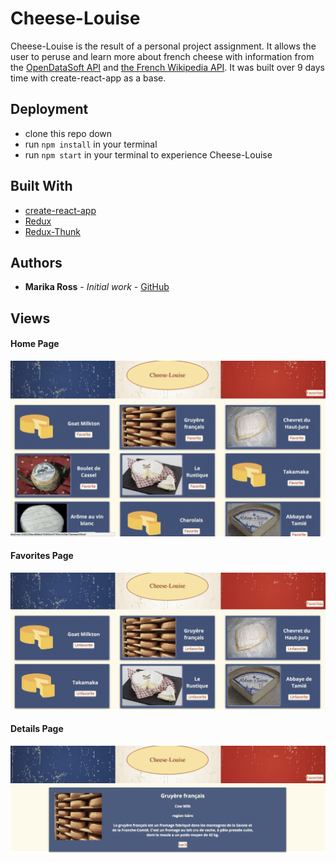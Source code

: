 # Cheese-Louise
Cheese-Louise is the result of a personal project assignment.  It allows the user to peruse and learn more about french cheese with information from the [OpenDataSoft API](https://public.opendatasoft.com/explore/dataset/frenchcheese/api/?disjunctive.cheese) and [the French Wikipedia API](https://www.mediawiki.org/wiki/API:Main_page/fr).  It was built over 9 days time with create-react-app as a base.
## Deployment
* clone this repo down
* run `npm install` in your terminal
* run `npm start` in your terminal to experience Cheese-Louise

## Built With

* [create-react-app](https://github.com/facebook/create-react-app/blob/master/packages/react-scripts/template/README.md#table-of-contents)
* [Redux](https://github.com/reduxjs/redux/tree/master/docs)
* [Redux-Thunk](https://github.com/reduxjs/redux-thunk)


## Authors

* **Marika Ross** - *Initial work* - [GitHub](https://github.com/marikaross)

## Views
#### Home Page
<img src="https://github.com/marikaross/cheese_louise/blob/master/src/images/home-page.png?raw=true" />

#### Favorites Page
<img src="https://github.com/marikaross/cheese_louise/blob/master/src/images/favorites.png?raw=true" />

#### Details Page
<img src="https://github.com/marikaross/cheese_louise/blob/master/src/images/details.png?raw=true" />
